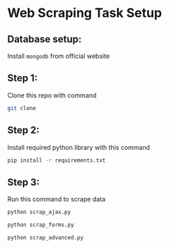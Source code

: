 # Web Scraping Task Setup

## Database setup:

Install `mongodb` from official website

## Step 1:
Clone this repo with command

```bash
git clone 
```

## Step 2:

Install required python library with this command

```bash
pip install -r requirements.txt
```

## Step 3:

Run this command to scrape data 

```bash 
python scrap_ajax.py
```

```bash 
python scrap_forms.py
```

```bash 
python scrap_advanced.py
```

